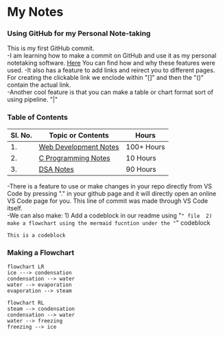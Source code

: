 # My Notes

### Using GitHub for my Personal Note-taking

This is my first GitHub commit.  
-I am learning how to make a commit on GitHub and use it as my personal notetaking software. [Here](./notessyntax.md) You can find how and why these features were used. 
-It also has a feature to add links and reirect you to different pages. For creating the clickable link we enclode within "[]" and then the "()" contain the actual link.  
-Another cool feature is that you can make a table or chart format sort of using pipeline. "|"

### Table of Contents
| Sl. No.| Topic or Contents | Hours |
|--------|-------------------|-------|
| 1. | [Web Development Notes](./webdev.md) | 100+ Hours |
| 2. | [C Programming Notes](./Clanguage.md) | 10 Hours |
| 3. | [DSA Notes](./Clanguage.md) | 90 Hours |  


-There is a feature to use or make changes in your repo directly from VS Code by pressing "." in your github page and it will directly open an online VS Code page for you. This line of commit was made through VS Code itself.  
-We can also make: 1) Add a codeblock in our readme using "```" file 
                   2) make a flowchart using the mermaid fucntion under the "```" codeblock

```
This is a codeblock
```
### Making a Flowchart
```mermaid
flowchart LR
ice ---> condensation
condensation --> water
water --> evaporation
evaporation --> steam
```
```mermaid
flowchart RL
steam --> condensation
condensation --> water
water --> freezing
freezing --> ice
```

